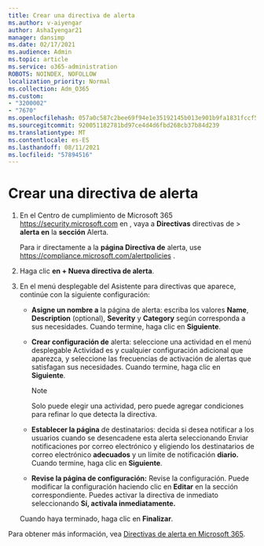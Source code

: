 ```yaml
---
title: Crear una directiva de alerta
ms.author: v-aiyengar
author: AshaIyengar21
manager: dansimp
ms.date: 02/17/2021
ms.audience: Admin
ms.topic: article
ms.service: o365-administration
ROBOTS: NOINDEX, NOFOLLOW
localization_priority: Normal
ms.collection: Adm_O365
ms.custom:
- "3200002"
- "7670"
ms.openlocfilehash: 057a0c587c2bee69f94e1e35192145b013e901b9fa1831fccf566e7e64de5261
ms.sourcegitcommit: 920051182781bd97ce4d4d6fbd268cb37b84d239
ms.translationtype: MT
ms.contentlocale: es-ES
ms.lasthandoff: 08/11/2021
ms.locfileid: "57894516"
---
```

# <a name="create-an-alert-policy"></a>Crear una directiva de alerta

1. En el Centro de cumplimiento de Microsoft 365 <https://security.microsoft.com> en , vaya a **Directivas** directivas de \> **alerta en** la **sección** Alerta.

   Para ir directamente a la **página Directiva de** alerta, use <https://compliance.microsoft.com/alertpolicies> .

2. Haga clic **en + Nueva directiva de alerta**.
3. En el menú desplegable del Asistente para directivas que aparece, continúe con la siguiente configuración:
   - **Asigne un nombre a** la página de alerta: escriba los valores **Name**, **Description** (optional), **Severity** y **Category** según corresponda a sus necesidades. Cuando termine, haga clic en **Siguiente**.
   - **Crear configuración de** alerta:  seleccione una actividad en el menú desplegable Actividad es y cualquier configuración adicional que aparezca, y seleccione las frecuencias de activación de alertas que satisfagan sus necesidades. Cuando termine, haga clic en **Siguiente**.

     > [!NOTE]
     > Solo puede elegir una actividad, pero puede agregar condiciones para refinar lo que detecta la directiva.

   - **Establecer la página** de destinatarios: decida si desea notificar a  los usuarios cuando se desencadene esta alerta seleccionando Enviar notificaciones por correo electrónico y eligiendo los destinatarios de correo electrónico **adecuados** y un límite de notificación **diario.** Cuando termine, haga clic en **Siguiente**.
   - **Revise la página de configuración:** Revise la configuración. Puede modificar la configuración haciendo clic en **Editar** en la sección correspondiente. Puedes activar la directiva de inmediato seleccionando **Sí, activala inmediatamente.**

   Cuando haya terminado, haga clic en **Finalizar**.

Para obtener más información, vea [Directivas de alerta en Microsoft 365](https://docs.microsoft.com/microsoft-365/compliance/alert-policies).
